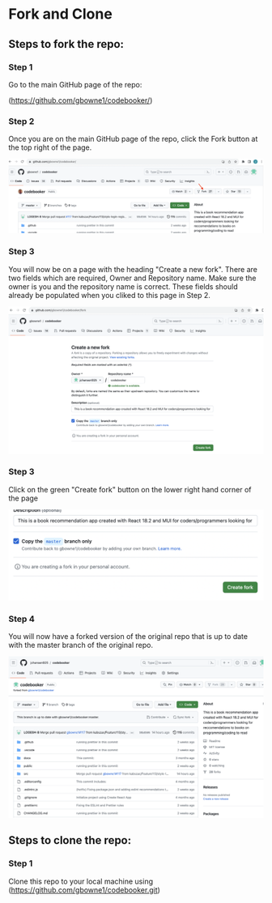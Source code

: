 # Fork and Clone

## Steps to fork the repo:

### Step 1

Go to the main GitHub page of the repo:

(https://github.com/gbowne1/codebooker/)

### Step 2

Once you are on the main GitHub page of the repo, click the Fork button at the top right of the page.

![](fork.png)

### Step 3

You will now be on a page with the heading "Create a new fork".
There are two fields which are required, Owner and Repository name. Make sure the owner is you and the repository name is correct. These fields should already be populated when you cliked to this page in Step 2.

![](CreateFork.png)

### Step 3

Click on the green "Create fork" button on the lower right hand corner of the page

![](CreateForkBtn.png)

### Step 4

You will now have a forked version of the original repo that is up to date with the master branch of the original repo.

![](ForkedBranch.png)

## Steps to clone the repo:

### Step 1

Clone this repo to your local machine using (https://github.com/gbowne1/codebooker.git)
